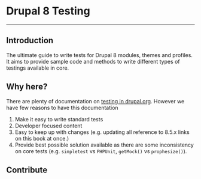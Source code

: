 # Drupal 8 Testing

---

## Introduction

The ultimate guide to write tests for Drupal 8 modules, themes and profiles. It aims to provide sample code and methods to write different types of testings available in core.


## Why here?
There are plenty of documentation on [testing in drupal.org](https://www.drupal.org/docs/testing). However we have few reasons to have this documentation

1. Make it easy to write standard tests
2. Developer focused content
3. Easy to keep up with changes (e.g. updating all reference to 8.5.x links on this book at once.)
4. Provide best possible solution available as there are some inconsistency on core tests (e.g. `simpletest` vs `PHPUnit`, `getMock()` vs `prophesize()`).

## Contribute
